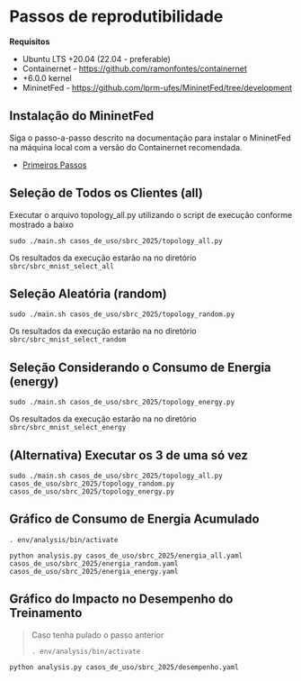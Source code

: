 # Passos de reprodutibilidade

**Requisitos**

- Ubuntu LTS +20.04 (22.04 - preferable)
- Containernet - https://github.com/ramonfontes/containernet
- +6.0.0 kernel
- MininetFed - https://github.com/lprm-ufes/MininetFed/tree/development

## Instalação do MininetFed

Siga o passo-a-passo descrito na documentação para instalar o MininetFed na máquina local com a versão do Containernet recomendada.

<!-- > Atenção: Vá até antes da seção "Executar o MininetFED com um exemplo". A versão atual do MininetFed **não** é retrocompatível com o sistema de .yaml e os exemplos antigos ainda não foram atualizados. -->

<!-- > Note: Para fazer o git clone do reposeitório, use o comando a seguir ao invez do sugerido na documentação
>
> ```shell
> git clone -b development https://github.com/lprm-ufes/MininetFed.git
> ``` -->

- [Primeiros Passos](docs/pt-br/Primeiros-Passos.md)

## Seleção de Todos os Clientes (all)

Executar o arquivo topology_all.py utilizando o script de execução conforme mostrado a baixo

```shell
sudo ./main.sh casos_de_uso/sbrc_2025/topology_all.py
```

Os resultados da execução estarão na no diretório `sbrc/sbrc_mnist_select_all`

## Seleção Aleatória (random)

```shell
sudo ./main.sh casos_de_uso/sbrc_2025/topology_random.py
```

Os resultados da execução estarão na no diretório `sbrc/sbrc_mnist_select_random`

## Seleção Considerando o Consumo de Energia (energy)

```shell
sudo ./main.sh casos_de_uso/sbrc_2025/topology_energy.py
```

Os resultados da execução estarão na no diretório `sbrc/sbrc_mnist_select_energy`

## (Alternativa) Executar os 3 de uma só vez

```shell
sudo ./main.sh casos_de_uso/sbrc_2025/topology_all.py casos_de_uso/sbrc_2025/topology_random.py casos_de_uso/sbrc_2025/topology_energy.py
```

## Gráfico de Consumo de Energia Acumulado

```shell
. env/analysis/bin/activate
```

```shell
python analysis.py casos_de_uso/sbrc_2025/energia_all.yaml casos_de_uso/sbrc_2025/energia_random.yaml casos_de_uso/sbrc_2025/energia_energy.yaml
```

## Gráfico do Impacto no Desempenho do Treinamento

> Caso tenha pulado o passo anterior
>
> ```shell
> . env/analysis/bin/activate
> ```

```shell
python analysis.py casos_de_uso/sbrc_2025/desempenho.yaml
```
